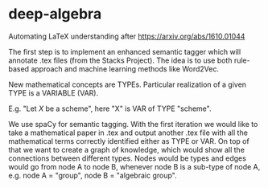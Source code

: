 # deep-algebra
Automating LaTeX understanding after https://arxiv.org/abs/1610.01044

The first step is to implement an enhanced semantic tagger which will annotate .tex files (from the Stacks Project). The idea is to use both rule-based approach and machine learning methods like Word2Vec. 

New mathematical concepts are TYPEs. Particular realization of a given TYPE is a VARIABLE (VAR). 

E.g. "Let $X$ be a scheme", here "X" is VAR of TYPE "scheme".

We use spaCy for semantic tagging. With the first iteration we would like to take a mathematical paper in .tex and output another .tex file with all the mathematical terms correctly identified either as TYPE or VAR. On top of that we want to create a graph of knowledge, which would show all the connections between different types. Nodes would be types and edges would go from node A to node B, whenever node B is a sub-type of node A, e.g. node A = "group", node B = "algebraic group".


